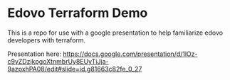 Edovo Terraform Demo
====================
This is a repo for use with a google presentation to help familiarize edovo developers with terraform.

Presentation here: https://docs.google.com/presentation/d/1lOz-c9yZDzjkpgoXtnmbrUy8EUyTiJja-9azpxhPA08/edit#slide=id.g81663c82fe_0_27

